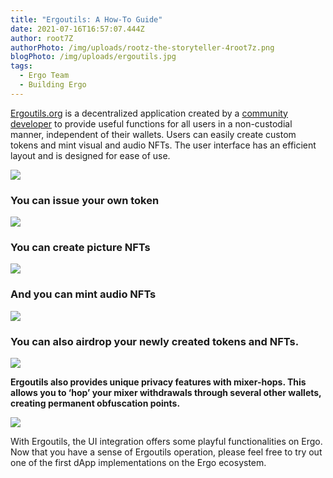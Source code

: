 ```yaml
---
title: "Ergoutils: A How-To Guide"
date: 2021-07-16T16:57:07.444Z
author: root7Z
authorPhoto: /img/uploads/rootz-the-storyteller-4root7z.png
blogPhoto: /img/uploads/ergoutils.jpg
tags:
  - Ergo Team
  - Building Ergo
---
```

<!--StartFragment-->

[Ergoutils.org](http://ergoutils.org) is a decentralized application created by a [community developer](https://github.com/anon-real/ErgoUtils) to provide useful functions for all users in a non-custodial manner, independent of their wallets. Users can easily create custom tokens and mint visual and audio NFTs. The user interface has an efficient layout and is designed for ease of use.

![](https://lh6.googleusercontent.com/xaHA2KvhDpVkgvLcGA4_UEqcfKSkBNChkYTMsBvIniSzjupYq0YYsiYN2gjKzHwHGJr9-SKAJ6FBLqbnw_qivOWI9D7I9xjdSIrI3LxT5ehlsRKW61enjDTCVS3qn-nWYcazGASL)

### You can issue your own token

![](https://lh3.googleusercontent.com/6DjuVY1jSxTMovVuT34G9Iwq3yxp4AYw_NsAEbx0kbiGhHWzfYVzWHpw1KKceCa3_yWPKlt-wGV_TZ63Hf4n1baFGyXSm6jGUuPzmRpFjH7_xAPKsh-6NssogxCA6vcmrdevjC2X)

### You can create picture NFTs

![](https://lh5.googleusercontent.com/OD3oSZUt6BUhwLxaZxZBJZo0t-JUbMDDRh9XroCFSdHGCuCpavZVyLSfrrd-tXmaQb3M4QfWVGp26fhESMw0Cm5l4eP6ggtp5X-SPiMrkP7YX-47FOjETPgjzW7drYDSfDfoW6KZ)

### And you can mint audio NFTs

![](https://lh5.googleusercontent.com/R3j9IySE5F1iWAbMK5UjbUZZIGkXzLKntw9PAMekTrW5tRbbpcUeuYIMqaX5XDDcycAkthUAJpv4uDTUvY01Ayt4x_HlrP2cxqmlpF3K08Un7y_dV57TTEiPNWm_IEYEeHLPL3kO)

### You can also airdrop your newly created tokens and NFTs.

![](https://lh4.googleusercontent.com/WmuvBILB_FZiNGvoDWFkxvSioSCqsqxtZN0gGnaEWCiMl0cRfAQ3aHWyByHzgksSwERCJTSsA9aRFGCgBLupLadGPnQueGFj69o8Vwgs71gGpJwYsRS3vrlfmT1dCXL-dmKGYMV2)

**Ergoutils also provides unique privacy features with mixer-hops. This allows you to ‘hop’ your mixer withdrawals through several other wallets, creating permanent obfuscation points.**

![](https://lh6.googleusercontent.com/qxKJ1BWHWOAz9NCyrbcCmjAMB2TFJfbMFebzA08oHGK9yl6SH-IiaXJASwWbxNZijHNq8M6-BjfwkqY9U6BUO6bigj2Mgh6AJjnWozCCIaPSCz50RUMxZPAZCG0e1RrXXqVUEADK)

With Ergoutils, the UI integration offers some playful functionalities on Ergo. Now that you have a sense of Ergoutils operation, please feel free to try out one of the first dApp implementations on the Ergo ecosystem.

<!--EndFragment-->